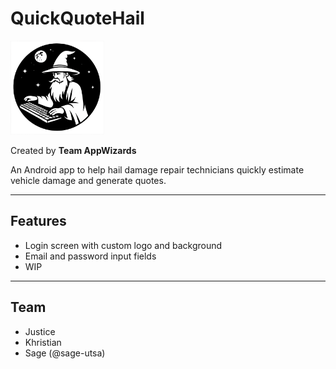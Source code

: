 # QuickQuoteHail

<img src="circle_logo.png" alt="AppWizards Logo" width="150"/>

Created by **Team AppWizards**

An Android app to help hail damage repair technicians quickly estimate vehicle damage and generate quotes.

---

## Features

- Login screen with custom logo and background
- Email and password input fields
- WIP
---

## Team

- Justice
- Khristian
- Sage (@sage-utsa)
